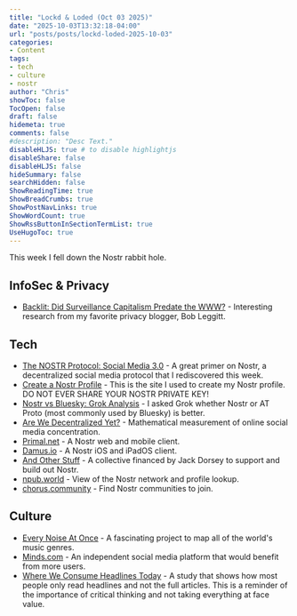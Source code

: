 ```yaml
---
title: "Lockd & Loded (Oct 03 2025)"
date: "2025-10-03T13:32:18-04:00"
url: "posts/posts/lockd-loded-2025-10-03"
categories:
- Content
tags:
- tech
- culture
- nostr
author: "Chris"
showToc: false
TocOpen: false
draft: false
hidemeta: true
comments: false
#description: "Desc Text."
disableHLJS: true # to disable highlightjs
disableShare: false
disableHLJS: false
hideSummary: false
searchHidden: false
ShowReadingTime: true
ShowBreadCrumbs: true
ShowPostNavLinks: true
ShowWordCount: true
ShowRssButtonInSectionTermList: true
UseHugoToc: true
---
```

This week I fell down the Nostr rabbit hole.

## InfoSec & Privacy

- [Backlit: Did Surveillance Capitalism Predate the WWW?][13] - Interesting
research from my favorite privacy blogger, Bob Leggitt.

## Tech

- [The NOSTR Protocol: Social Media 3.0][5] - A great primer on Nostr, a
  decentralized social media protocol that I rediscovered this week.
- [Create a Nostr Profile][4] - This is the site I used to create my Nostr
profile. DO NOT EVER SHARE YOUR NOSTR PRIVATE KEY!
- [Nostr vs Bluesky: Grok Analysis][6] - I asked Grok whether Nostr or AT Proto
  (most commonly used by Bluesky) is better.
- [Are We Decentralized Yet?][7] - Mathematical measurement of online social
media concentration.
- [Primal.net][8] - A Nostr web and mobile client.
- [Damus.io][9] - A Nostr iOS and iPadOS client.
- [And Other Stuff][10] - A collective financed by Jack Dorsey to support and build
  out Nostr.
- [npub.world][11] - View of the Nostr network and profile lookup.
- [chorus.community][12] - Find Nostr communities to join.

## Culture

- [Every Noise At Once][1] - A fascinating project to map all of the world's
music genres.
- [Minds.com][3] - An independent social media platform that would benefit from
more users.
- [Where We Consume Headlines Today][2] - A study that shows how most people
only read headlines and not the full articles. This is a reminder of the
importance of critical thinking and not taking everything at face value.

[1]: https://everynoise.com/
[2]: https://theconsciousvibe.com/this-is-why-most-people-only-read-headlines-study-finds/
[3]: https://www.minds.com/
[4]: https://nstart.me/en
[5]: https://medium.com/@jmchasteen/the-nostr-protocol-social-media-3-0-2c23e290bcb3
[6]: https://grok.com/share/bGVnYWN5_098c182b-7d32-4063-87cc-b0df3c3f87d3
[7]: https://arewedecentralizedyet.online/
[8]: https://primal.net/
[9]: https://damus.io/
[10]: https://andotherstuff.org/team
[11]: https://npub.world/
[12]: https://chorus.community/
[13]: https://backlit.neocities.org/did-surveillance-capitalism-predate-the-www
